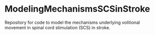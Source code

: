 # ModelingMechanismsSCSinStroke
Repository for code to model the mechanisms underlying volitional movement in spinal cord stimulation (SCS) in stroke.
